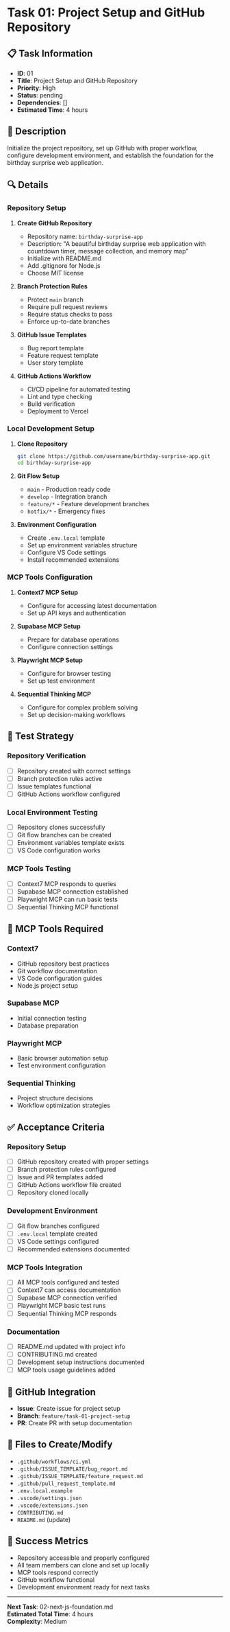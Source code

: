 # Task 01: Project Setup and GitHub Repository

## 📋 Task Information
- **ID**: 01
- **Title**: Project Setup and GitHub Repository
- **Priority**: High
- **Status**: pending
- **Dependencies**: []
- **Estimated Time**: 4 hours

## 📝 Description
Initialize the project repository, set up GitHub with proper workflow, configure development environment, and establish the foundation for the birthday surprise web application.

## 🔍 Details

### Repository Setup
1. **Create GitHub Repository**
   - Repository name: `birthday-surprise-app`
   - Description: "A beautiful birthday surprise web application with countdown timer, message collection, and memory map"
   - Initialize with README.md
   - Add .gitignore for Node.js
   - Choose MIT license

2. **Branch Protection Rules**
   - Protect `main` branch
   - Require pull request reviews
   - Require status checks to pass
   - Enforce up-to-date branches

3. **GitHub Issue Templates**
   - Bug report template
   - Feature request template
   - User story template

4. **GitHub Actions Workflow**
   - CI/CD pipeline for automated testing
   - Lint and type checking
   - Build verification
   - Deployment to Vercel

### Local Development Setup
1. **Clone Repository**
   ```bash
   git clone https://github.com/username/birthday-surprise-app.git
   cd birthday-surprise-app
   ```

2. **Git Flow Setup**
   - `main` - Production ready code
   - `develop` - Integration branch
   - `feature/*` - Feature development branches
   - `hotfix/*` - Emergency fixes

3. **Environment Configuration**
   - Create `.env.local` template
   - Set up environment variables structure
   - Configure VS Code settings
   - Install recommended extensions

### MCP Tools Configuration
1. **Context7 MCP Setup**
   - Configure for accessing latest documentation
   - Set up API keys and authentication

2. **Supabase MCP Setup**
   - Prepare for database operations
   - Configure connection settings

3. **Playwright MCP Setup**
   - Configure for browser testing
   - Set up test environment

4. **Sequential Thinking MCP**
   - Configure for complex problem solving
   - Set up decision-making workflows

## 🧪 Test Strategy

### Repository Verification
- [ ] Repository created with correct settings
- [ ] Branch protection rules active
- [ ] Issue templates functional
- [ ] GitHub Actions workflow configured

### Local Environment Testing
- [ ] Repository clones successfully
- [ ] Git flow branches can be created
- [ ] Environment variables template exists
- [ ] VS Code configuration works

### MCP Tools Testing
- [ ] Context7 MCP responds to queries
- [ ] Supabase MCP connection established
- [ ] Playwright MCP can run basic tests
- [ ] Sequential Thinking MCP functional

## 🔧 MCP Tools Required

### Context7
- GitHub repository best practices
- Git workflow documentation
- VS Code configuration guides
- Node.js project setup

### Supabase MCP
- Initial connection testing
- Database preparation

### Playwright MCP
- Basic browser automation setup
- Test environment configuration

### Sequential Thinking
- Project structure decisions
- Workflow optimization strategies

## ✅ Acceptance Criteria

### Repository Setup
- [ ] GitHub repository created with proper settings
- [ ] Branch protection rules configured
- [ ] Issue and PR templates added
- [ ] GitHub Actions workflow file created
- [ ] Repository cloned locally

### Development Environment
- [ ] Git flow branches configured
- [ ] `.env.local` template created
- [ ] VS Code settings configured
- [ ] Recommended extensions documented

### MCP Tools Integration
- [ ] All MCP tools configured and tested
- [ ] Context7 can access documentation
- [ ] Supabase MCP connection verified
- [ ] Playwright MCP basic test runs
- [ ] Sequential Thinking MCP responds

### Documentation
- [ ] README.md updated with project info
- [ ] CONTRIBUTING.md created
- [ ] Development setup instructions documented
- [ ] MCP tools usage guidelines added

## 🔗 GitHub Integration
- **Issue**: Create issue for project setup
- **Branch**: `feature/task-01-project-setup`
- **PR**: Create PR with setup documentation

## 📁 Files to Create/Modify
- `.github/workflows/ci.yml`
- `.github/ISSUE_TEMPLATE/bug_report.md`
- `.github/ISSUE_TEMPLATE/feature_request.md`
- `.github/pull_request_template.md`
- `.env.local.example`
- `.vscode/settings.json`
- `.vscode/extensions.json`
- `CONTRIBUTING.md`
- `README.md` (update)

## 🎯 Success Metrics
- Repository accessible and properly configured
- All team members can clone and set up locally
- MCP tools respond correctly
- GitHub workflow functional
- Development environment ready for next tasks

---

**Next Task**: 02-next-js-foundation.md  
**Estimated Total Time**: 4 hours  
**Complexity**: Medium
